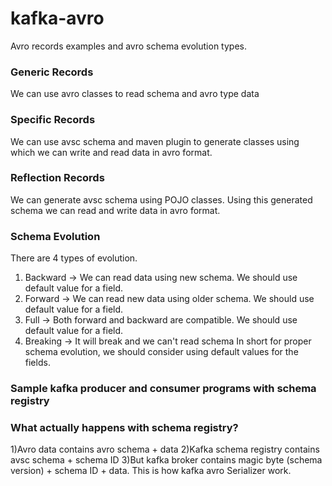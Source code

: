 # kafka-avro

Avro records examples and avro schema evolution types.

### Generic Records
We can use avro classes to read schema and avro type data

### Specific Records
We can use avsc schema and maven plugin to generate classes using which we can write and read data in avro format.

### Reflection Records
We can generate avsc schema using POJO classes. Using this generated schema we can read and write data in avro format.

### Schema Evolution
There are 4 types of evolution.
1) Backward -> We can read data using new schema. We should use default value for a field.
2) Forward -> We can read new data using older schema. We should use default value for a field.
3) Full -> Both forward and backward are compatible. We should use default value for a field.
4) Breaking -> It will break and we can't read schema
In short for proper schema evolution, we should consider using default values for the fields.

### Sample kafka producer and consumer programs with schema registry

### What actually happens with schema registry?
1)Avro data contains avro schema + data
2)Kafka schema registry contains avsc schema + schema ID
3)But kafka broker contains magic byte (schema version) + schema ID + data. This is how kafka avro Serializer work.
